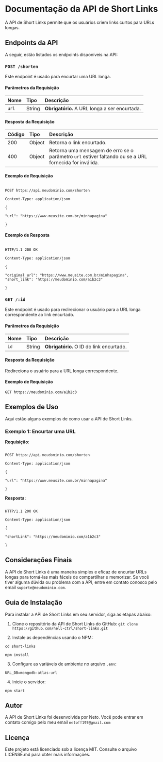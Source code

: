 # Documentação da API de Short Links

A API de Short Links permite que os usuários criem links curtos para URLs longas.

## Endpoints da API

A seguir, estão listados os endpoints disponíveis na API:

### `POST /shorten`

Este endpoint é usado para encurtar uma URL longa.

#### Parâmetros da Requisição

| Nome | Tipo | Descrição |
| :----| :----| :---------|
| `url` | String | **Obrigatório.** A URL longa a ser encurtada. |

#### Resposta da Requisição

| Código | Tipo | Descrição |
| :------| :----| :---------|
| 200 | Object | Retorna o link encurtado. |
| 400 | Object | Retorna uma mensagem de erro se o parâmetro `url` estiver faltando ou se a URL fornecida for inválida. |

#### Exemplo de Requisição

```

POST https://api.meudominio.com/shorten

Content-Type: application/json

{

"url": "https://www.meusite.com.br/minhapagina"

}

```

#### Exemplo de Resposta

```

HTTP/1.1 200 OK

Content-Type: application/json

{

"original_url": "https://www.meusite.com.br/minhapagina",
"short_link": "https://meudominio.com/a1b2c3"

}

```

### `GET /:id`

Este endpoint é usado para redirecionar o usuário para a URL longa correspondente ao link encurtado.

#### Parâmetros da Requisição

| Nome | Tipo | Descrição |
| :----| :----| :---------|
| `id` | String | **Obrigatório.** O ID do link encurtado. |

#### Resposta da Requisição

Redireciona o usuário para a URL longa correspondente.

#### Exemplo de Requisição

```
GET https://meudominio.com/a1b2c3
```

## Exemplos de Uso

Aqui estão alguns exemplos de como usar a API de Short Links.

### Exemplo 1: Encurtar uma URL

**Requisição:**

```

POST https://api.meudominio.com/shorten

Content-Type: application/json

{

"url": "https://www.meusite.com.br/minhapagina"

}

```

**Resposta:**

```

HTTP/1.1 200 OK

Content-Type: application/json

{

"shortLink": "https://meudominio.com/a1b2c3"

}

```

## Considerações Finais

A API de Short Links é uma maneira simples e eficaz de encurtar URLs longas para torná-las mais fáceis de compartilhar e memorizar. Se você tiver alguma dúvida ou problema com a API, entre em contato conosco pelo email `suporte@meudominio.com`.

## Guia de Instalação

Para instalar a API de Short Links em seu servidor, siga as etapas abaixo:

1. Clone o repositório da API de Short Links do GitHub: ```git clone https://github.com/hell-ctrl/short-links.git```

2. Instale as dependências usando o NPM:

  ``` 
  cd short-links

  npm install
   ````


3. Configure as variáveis de ambiente no arquivo `.env`:

```
URL_DB=mongodb-atlas-url
```

4. Inicie o servidor:

```
npm start
```

## Autor

A API de Short Links foi desenvolvida por Neto. Você pode entrar em contato comigo pelo meu email `netoff197@gmail.com`

## Licença

Este projeto está licenciado sob a licença MIT. Consulte o arquivo LICENSE.md para obter mais informações.



